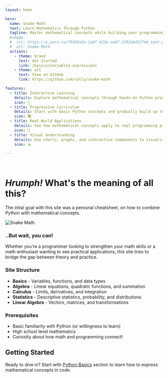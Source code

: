 ```yaml
---
layout: home

hero:
  name: Snake Math
  text: Learn Mathematics Through Python
  tagline: Master mathematical concepts while building your programming skills
  #image:
  #  src: https://y.yarn.co/7941ba3a-1abf-423e-aa6f-2292ebd327eb_text.gif
  #  alt: Snake Math
  actions:
    - theme: brand
      text: Get Started
      link: /basics/variables-expressions
    - theme: alt
      text: View on GitHub
      link: https://github.com/cally/snake-math

features:
  - title: Interactive Learning
    details: Explore mathematical concepts through hands-on Python programming with interactive examples and visualizations.
    icon: 🐍
  - title: Progressive Curriculum
    details: Start with basic Python concepts and gradually build up to advanced mathematical topics like calculus and linear algebra.
    icon: 📚
  - title: Real-World Applications
    details: See how mathematical concepts apply to real programming problems and data science applications.
    icon: 🔬
  - title: Visual Understanding
    details: Use charts, graphs, and interactive components to visualize mathematical relationships and functions.
    icon: 📊

---
```


<br>

# *Hrumph!* What's the meaning of all this?
 The inital goal with this site was a perosnal cheatsheet, on how to combine Python with mathematical concepts.

 ![Snake Math](https://y.yarn.co/7941ba3a-1abf-423e-aa6f-2292ebd327eb_text.gif)

### ..But wait, you can!
 Whether you're a programmer looking to strengthen your math skills or a math enthusiast wanting to see practical applications, this site tries to bridge the gap between theory and practice.

### Site Structure

- **Basics** - Variables, functions, and data types
- **Algebra** - Linear equations, quadratic functions, and summation
- **Calculus** - Limits, derivatives, and integration
- **Statistics** - Descriptive statistics, probability, and distributions
- **Linear Algebra** - Vectors, matrices, and transformations

### Prerequisites

- Basic familiarity with Python (or willingness to learn)
- High school level mathematics
- Curiosity about how math and programming connect!

## Getting Started

Ready to dive in? Start with [Python Basics](/basics/variables-expressions) section to learn how to express mathematical concepts in code.
